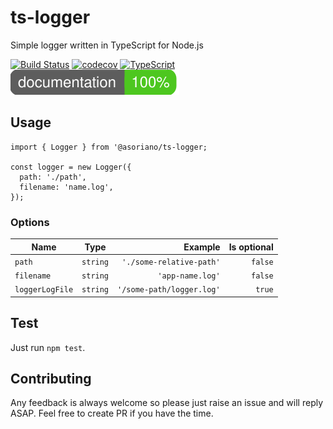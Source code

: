 # ts-logger
Simple logger written in TypeScript for Node.js

[![Build Status](https://travis-ci.org/asorian0/ts-logger.svg?branch=master)](https://travis-ci.org/asorian0/ts-logger)
[![codecov](https://codecov.io/gh/asorian0/ts-logger/branch/master/graph/badge.svg)](https://codecov.io/gh/asorian0/ts-logger)
[![TypeScript](https://badges.frapsoft.com/typescript/code/typescript.svg?v=101)](https://github.com/ellerbrock/typescript-badges/)
[![Coverage](https://github.com/asorian0/ts-logger/blob/master/documentation/images/coverage-badge-documentation.svg)](https://github.com/asorian0/ts-logger)

## Usage
```
import { Logger } from '@asoriano/ts-logger;

const logger = new Logger({
  path: './path',
  filename: 'name.log',
});
```

### Options
| Name            | Type     | Example                   | Is optional |
| --------------- | :------: | ------------------------: | ----------: |
| `path`          | `string` | `'./some-relative-path'`  | `false`     |
| `filename`      | `string` | `'app-name.log'`          | `false`     |
| `loggerLogFile` | `string` | `'/some-path/logger.log'` | `true`      |

## Test
Just run `npm test`.

## Contributing
Any feedback is always welcome so please just raise an issue and will reply ASAP. Feel free to create PR if you have the time.
